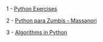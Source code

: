 1 - [Python Exercises](https://github.com/dabeaz-course/practical-python)
 
2 - [Python para Zumbis - Massanori](https://fatecspgov-my.sharepoint.com/personal/fmasanori_fatec_sp_gov_br/_layouts/15/onedrive.aspx?id=%2Fpersonal%2Ffmasanori%5Ffatec%5Fsp%5Fgov%5Fbr%2FDocuments%2FPython%20para%20Zumbis)
 
3 - [Algorithms in Python](https://github.com/TheAlgorithms/Python/blob/master/DIRECTORY.md)
